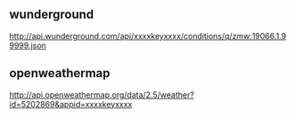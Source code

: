 ## wunderground
http://api.wunderground.com/api/xxxxkeyxxxx/conditions/q/zmw:19066.1.99999.json

## openweathermap
http://api.openweathermap.org/data/2.5/weather?id=5202869&appid=xxxxkeyxxxx
